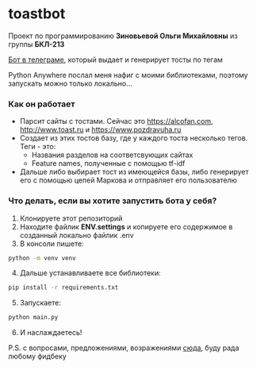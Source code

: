 # toastbot

Проект по программированию **Зиновьевой Ольги Михайловны** из группы **БКЛ-213**

[Бот в телеграме](https://t.me/ToastMakerBot), который выдает и генерирует тосты по тегам

Python Anywhere послал меня нафиг с моими библиотеками, поэтому запускать можно только локально...

### Как он работает
- Парсит сайты с тостами. Сейчас это https://alcofan.com, http://www.toast.ru и https://www.pozdravuha.ru
- Создает из этих тостов базу, где у каждого тоста несколько тегов. \
Теги - это:
    - Названия разделов на соответсвующих сайтах
    - Feature names, полученные с помощью tf-idf
- Дальше либо выбирает тост из имеющейся базы, либо генерирует его с помощью цепей Маркова и отправляет его пользователю

### Что делать, если вы хотите запустить бота у себя?
1. Клонируете этот репозиторий
2. Находите файлик **ENV.settings** и копируете его содержимое в созданный локально файлик .env
3. В консоли пишете:
```bash 
python -m venv venv
```
4. Дальше устанавливаете все библиотеки:
```bash
pip install -r requirements.txt
```
5. Запускаете:
```bash
python main.py
```
6. И наслаждаетесь!


P.S. с вопросами, предложениями, возражениями [сюда](https://t.me/oil_go), буду рада любому фидбеку

